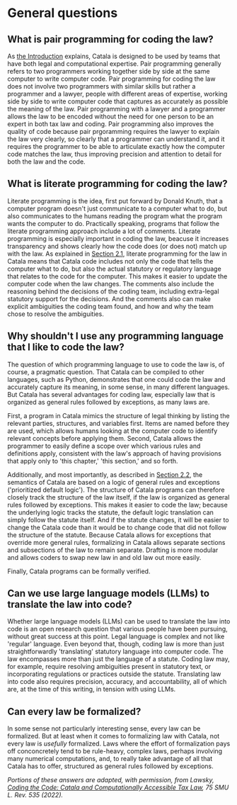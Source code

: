 # General questions

## What is pair programming for coding the law?

As [the Introduction](https://book.catala-lang.org/0-intro.html) explains, Catala is designed to be used by teams that have both legal and computational expertise. Pair programming generally refers to two programmers working together side by side at the same computer to write computer code. Pair programming for coding the law does not involve two programmers with similar skills but rather a programmer and a lawyer, people with different areas of expertise, working side by side to write computer code that captures as accurately as possible the meaning of the law. Pair programming with a lawyer and a programmer allows the law to be encoded without the need for one person to be an expert in both tax law and coding. Pair programming also improves the quality of code because pair prgoramming requires the lawyer to explain the law very clearly, so clearly that a programmer can understand it, and it requires the programmer to be able to articulate exactly how the computer code matches the law, thus improving precision and attention to detail for both the law and the code.

## What is literate programming for coding the law?

Literate programming is the idea, first put forward by Donald Knuth, that a computer program doesn't just communicate to a computer what to do, but also communicates to the humans reading the program what the program wants the computer to do. Practically speaking, programs that follow the literate programming approach include a lot of comments. Literate programming is especially important in coding the law, beacuse it increases transparency and shows clearly how the code does (or does not) match up with the law. As explained in [Section 2.1](https://book.catala-lang.org/2-1-basic-blocks.html), literate programming for the law in Catala means that Catala code includes not only the code that tells the computer what to do, but also the actual statutory or regulatory language that relates to the code for the computer. This makes it easier to update the computer code when the law changes. The comments also include the reasoning behind the decisions of the coding team, including extra-legal statutory support for the decisions. And the comments also can make explicit ambiguities the coding team found, and how and why the team chose to resolve the ambiguities.

## Why shouldn't I use any programming language that I like to code the law?

The question of which programming language to use to code the law is, of course, a pragmatic question. That Catala can be compiled to other languages, such as Python, demonstrates that one could code the law and accurately capture its meaning, in some sense, in many different languages. But Catala has several advantages for coding law, especially law that is organized as general rules followed by exceptions, as many laws are. 

First, a program in Catala mimics the structure of legal thinking by listing the relevant parties, structures, and variables first. Items are named before they are used, which allows humans looking at the computer code to identify relevant concepts before applying them. Second, Catala allows the programmer to easily define a scope over which various rules and definitions apply, consistent with the law's approach of having provisions that apply only to 'this chapter,' 'this section,' and so forth.

Additionally, and most importantly, as described in [Section 2.2](https://book.catala-lang.org/2-2-conditionals-exceptions.html), the semantics of Catala are based on a logic of general rules and exceptions ('prioritized default logic'). The structure of Catala programs can therefore closely track the structure of the law itself, if the law is organized as general rules followed by exceptions. This makes it easier to code the law; because the underlying logic tracks the statute, the default logic translation can simply follow the statute itself. And if the statute changes, it will be easier to change the Catala code than it would be to change code that did not follow the structure of the statute. Because Catala allows for exceptions that override more general rules, formalizing in Catala allows separate sections and subsections of the law to remain separate. Drafting is more modular and allows coders to swap new law in and old law out more easily.

Finally, Catala programs can be formally verified.

## Can we use large language models (LLMs) to translate the law into code?

Whether large language models (LLMs) can be used to translate the law into code is an open research question that various people have been pursuing, without great success at this point. Legal language is complex and not like 'regular' language. Even beyond that, though, coding law is more than just straightforwardly 'translating' statutory language into computer code. The law encompasses more than just the language of a statute. Coding law may, for example, require resolving ambiguities present in statutory text, or incorporating regulations or practices outside the statute. Translating law into code also requires precision, accuracy, and accountability, all of which are, at the time of this writing, in tension with using LLMs.

## Can every law be formalized?

In some sense not particularly interesting sense, every law can be formalized. But at least when it comes to formalizing law with Catala, not every law is *usefully* formalized. Laws where the effort of formalization pays off conconcretely tend to be rule-heavy, complex laws, perhaps involving many numerical computations, and, to really take advantage of all that Catala has to offer, structured as general rules followed by exceptions. 


*Portions of these answers are adapted, with permission, from Lawsky, [Coding the Code: Catala and Computationally Accessible Tax Law](https://papers.ssrn.com/sol3/papers.cfm?abstract_id=4291177), 75 SMU L. Rev. 535 (2022).*
